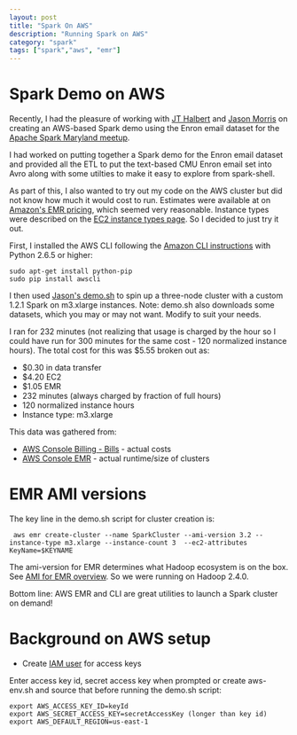 ```yaml
---
layout: post
title: "Spark On AWS"
description: "Running Spark on AWS"
category: "spark"
tags: ["spark","aws", "emr"]
---
```


# Spark Demo on AWS

Recently, I had the pleasure of working with [JT Halbert](https://github.com/jt-halbert)
and [Jason Morris](https://github.com/notjasonmorris/) on creating
an AWS-based Spark demo using the Enron email dataset for the 
[Apache Spark Maryland meetup](http://www.meetup.com/Apache-Spark-Maryland/).

I had worked on putting together a Spark demo for the Enron email dataset
and provided all the ETL to put the text-based CMU Enron email set into Avro
along with some utilties to make it easy to explore from spark-shell.

As part of this, I also wanted to try out my code on the AWS cluster but did 
not know how much it would cost to run. Estimates were available at
on [Amazon's EMR pricing](http://aws.amazon.com/elasticmapreduce/pricing/), which
seemed very reasonable. Instance types were described on the [EC2 instance types page](http://aws.amazon.com/ec2/instance-types/).
So I decided to just try it out.

First, I installed the AWS CLI following the [Amazon CLI instructions](http://aws.amazon.com/cli/)
with Python 2.6.5 or higher:


    sudo apt-get install python-pip
    sudo pip install awscli


I then used [Jason's demo.sh](https://github.com/notjasonmorris/AWS/blob/master/EMR/demo.sh)
to spin up a three-node cluster with a custom 1.2.1 Spark on m3.xlarge instances. Note:
demo.sh also downloads some datasets, which you may or may not want. Modify to
suit your needs.

I ran for 232 minutes (not realizing that usage is charged by the hour so I
could have run for 300 minutes for the same cost - 120 normalized instance
hours). The total cost for this was $5.55 broken out as:

* $0.30 in data transfer
* $4.20 EC2
* $1.05 EMR
* 232 minutes (always charged by fraction of full hours)
* 120 normalized instance hours
* Instance type: m3.xlarge

This data was gathered from:
* [AWS Console Billing - Bills](https://console.aws.amazon.com/billing/) - actual costs
* [AWS Console EMR](https://console.aws.amazon.com/elasticmapreduce) - actual runtime/size of clusters

# EMR AMI versions

The key line in the demo.sh script for cluster creation is:

     aws emr create-cluster --name SparkCluster --ami-version 3.2 --instance-type m3.xlarge --instance-count 3  --ec2-attributes KeyName=$KEYNAME


The ami-version for EMR determines what Hadoop ecosystem is on the box.
See [AMI for EMR overview](http://docs.aws.amazon.com/ElasticMapReduce/latest/DeveloperGuide/ami-versions-supported.html).
So we were running on Hadoop 2.4.0.

Bottom line: AWS EMR and CLI are great utilities to launch a Spark cluster
on demand!

# Background on AWS setup
* Create [IAM user](https://console.aws.amazon.com/iam) for access keys

Enter access key id, secret access key when prompted or create aws-env.sh and
source that before running the demo.sh script:

    export AWS_ACCESS_KEY_ID=keyId
    export AWS_SECRET_ACCESS_KEY=secretAccessKey (longer than key id)
    export AWS_DEFAULT_REGION=us-east-1
    
 
